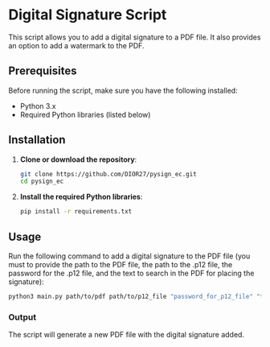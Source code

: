 # Digital Signature Script

This script allows you to add a digital signature to a PDF file. It also provides an option to add a watermark to the PDF.

## Prerequisites

Before running the script, make sure you have the following installed:

- Python 3.x
- Required Python libraries (listed below)

## Installation

1. **Clone or download the repository**:
   ```bash
   git clone https://github.com/DIOR27/pysign_ec.git
   cd pysign_ec
   ```
2. **Install the required Python libraries**:
   ```bash
   pip install -r requirements.txt
   ```

## Usage
Run the following command to add a digital signature to the PDF file (you must to provide the path to the PDF file, the path to the .p12 file, the password for the .p12 file, and the text to search in the PDF for placing the signature):

```bash
python3 main.py path/to/pdf path/to/p12_file "password_for_p12_file" "text_to_search"
```

### Output

The script will generate a new PDF file with the digital signature added.